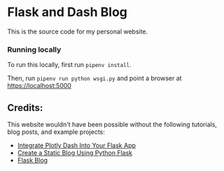# Flask and Dash Blog

This is the source code for my personal website.

### Running locally

To run this locally, first run `pipenv install`.

Then, run `pipenv run python wsgi.py` and point a browser at [https://localhost:5000](https://localhost:5000)

## Credits:

This website wouldn't have been possible without the following tutorials, blog posts, and example projects:

- [Integrate Plotly Dash Into Your Flask App](https://hackersandslackers.com/plotly-dash-with-flask/)
- [Create a Static Blog Using Python Flask ](https://dev.to/arrantate/create-a-static-blog-using-python-flask-1oab)
- [Flask Blog](https://github.com/insomnux/flaskblog)

